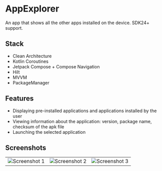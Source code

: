 # AppExplorer
An app that shows all the other apps installed on the device. SDK24+ support.

## Stack
- Clean Architecture
- Kotlin Coroutines
- Jetpack Compose + Compose Navigation
- Hilt
- MVVM
- PackageManager

## Features
- Displaying pre-installed applications and applications installed by the user
- Viewing information about the application: version, package name, checksum of the apk file
- Launching the selected application

## Screenshots
<table>
  <tr>
    <td>
      <img src="https://github.com/user-attachments/assets/509e625b-c4a5-43f6-a0a1-928b8d4c7248" alt="Screenshot 1">
    </td>
    <td>
      <img src="https://github.com/user-attachments/assets/cf4aede1-0d5c-44d3-9de0-265cb81d5bc7" alt="Screenshot 2">
    </td>
    <td>
      <img src="https://github.com/user-attachments/assets/4447443c-95cb-486a-9fdc-23f8cfd94f17" alt="Screenshot 3">
    </td>
  </tr>
</table>
